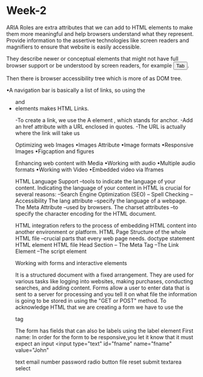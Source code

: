 # Week-2

ARIA Roles are extra attributes that we can add to HTML elements to make them more meaningful and help browsers understand what they represent.
Provide information to the assertive technologies like screen readers and magnifiers to ensure that website is easily accessible.

They describe newer or conceptual elements that might not have full browser support or be understood by screen readers, for example <button role="tab">Tab</button>.

Then there is browser accessibility tree which is more of as DOM tree.


•A navigation bar is basically a list of links, so using the <ul> and <li> elements makes HTML Links.

-To create a link, we use the A element <a>, which stands for anchor.
-Add an href attribute with a URL enclosed in quotes.
-The URL is actually where the link will take us

Optimizing web Images
•Images Attribute 
•Image formats
•Responsive Images
•Figcaption and figures

Enhancing web content with Media
•Working with audio
•Multiple audio formats
•Working with Video
•Embedded video via Iframes

HTML Language Support
–tools to indicate the language of your content. 
Indicating the language of your content in HTML is crucial for several reasons:
–Search Engine Optimization (SEO)
– Spell Checking
–Accessibility
 The lang attribute
–specify the language of a webpage.
The Meta Attribute
–used by browsers.
The charset attributes
–to specify the character encoding for the HTML document.


HTML integration refers to the process of embedding HTML content into another environment or platform.
HTML Page
Structure of the whole HTML file
–crucial parts that every web page needs. 
doctype statement
HTML element
HTML file Head Section
– The Meta Tag
–The Link Element
–The script element

Working with forms and interactive elements

It is a structured document with a fixed arrangement. 
They are used for various tasks like logging into websites, making purchases, conducting searches, and adding content. 
Forms allow a user to enter data that is sent to a server for processing and you tell it on what file the information is going to be stored in using the "GET or POST" method.
To acknowledge HTML that we are creating a form we have to use the <form></form> tag

The form has fields that can also be labels using the label element   <label for="fname">First name:</label>
In order for the form to be responsive,you let it know that it must expect an input  <input type="text" id="fname" name="fname" value="John"

text
email
number
password
radio button
file
reset
submit
textarea
select




